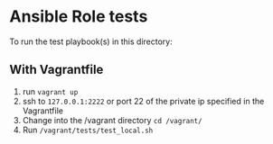 # Ansible Role tests

To run the test playbook(s) in this directory:

With Vagrantfile
----------------

  1. run `vagrant up`
  1. ssh to `127.0.0.1:2222` or port 22 of the private ip specified in the Vagrantfile
  1. Change into the /vagrant directory `cd /vagrant/`
  1. Run `/vagrant/tests/test_local.sh`
